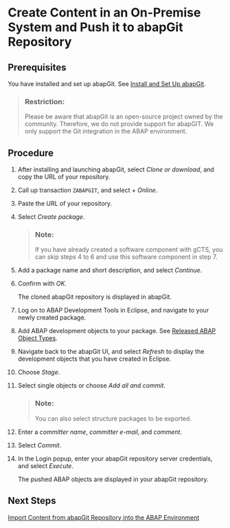 <!-- loio2af08eedf488445d89690f581034dbaa -->

# Create Content in an On-Premise System and Push it to abapGit Repository



<a name="loio2af08eedf488445d89690f581034dbaa__prereq_jwg_15c_fhb"/>

## Prerequisites

You have installed and set up abapGit. See [Install and Set Up abapGit](install-and-set-up-abapgit-2002380.md).

> ### Restriction:  
> Please be aware that abapGit is an open-source project owned by the community. Therefore, we do not provide support for abapGIT. We only support the Git integration in the ABAP environment.



## Procedure

1.  After installing and launching abapGit, select *Clone or download*, and copy the URL of your repository.

2.  Call up transaction `ZABAPGIT`, and select *+ Online*.

3.  Paste the URL of your repository.

4.  Select *Create package*.

    > ### Note:  
    > If you have already created a software component with gCTS, you can skip steps 4 to 6 and use this software component in step 7.

5.  Add a package name and short description, and select *Continue*.

6.  Confirm with *OK*.

    The cloned abapGit repository is displayed in abapGit.

7.  Log on to ABAP Development Tools in Eclipse, and navigate to your newly created package.

8.  Add ABAP development objects to your package. See [Released ABAP Object Types](released-abap-object-types-b31aa03.md).

9.  Navigate back to the abapGit UI, and select *Refresh* to display the development objects that you have created in Eclipse.

10. Choose *Stage*.

11. Select single objects or choose *Add all and commit*.

    > ### Note:  
    > You can also select structure packages to be exported.

12. Enter a *committer name*, *committer e-mail*, and *comment*.

13. Select *Commit*.

14. In the Login popup, enter your abapGit repository server credentials, and select *Execute*.

    The pushed ABAP objects are displayed in your abapGit repository.




<a name="loio2af08eedf488445d89690f581034dbaa__postreq_arz_4xc_fhb"/>

## Next Steps

[Import Content from abapGit Repository into the ABAP Environment](import-content-from-abapgit-repository-into-the-abap-environment-0b0d894.md)


